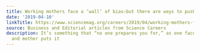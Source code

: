 ```yaml
---
title: Working mothers face a ‘wall’ of bias—but there are ways to push back
date: '2019-04-10'
linkTitle: https://www.sciencemag.org/careers/2019/04/working-mothers-face-wall-bias-there-are-ways-push-back
source: Business and Editorial articles from Science Careers
description: It’s something that “no one prepares you for,” as one faculty member
  and mother puts it
---
```

